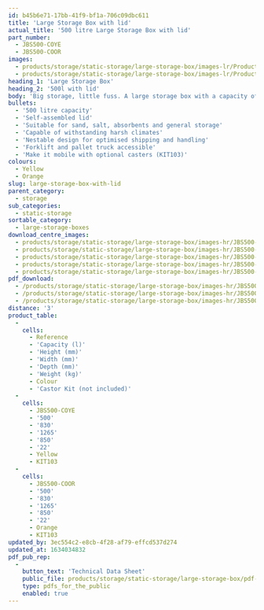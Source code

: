 ```yaml
---
id: b45b6e71-17bb-41f9-bf1a-706c09dbc611
title: 'Large Storage Box with lid'
actual_title: '500 litre Large Storage Box with lid'
part_number:
  - JBS500-COYE
  - JBS500-COOR
images:
  - products/storage/static-storage/large-storage-box/images-lr/Product_Image_776x776_(518x518_focus_area)-JBS500-COYE_01.jpg
  - products/storage/static-storage/large-storage-box/images-lr/Product_Image_776x776_(518x518_focus_area)-JBS500-COYE_02.jpg
heading_1: 'Large Storage Box'
heading_2: '500l with lid'
body: 'Big storage, little fuss. A large storage box with a capacity of 500 litres.'
bullets:
  - '500 litre capacity'
  - 'Self-assembled lid'
  - 'Suitable for sand, salt, absorbents and general storage'
  - 'Capable of withstanding harsh climates'
  - 'Nestable design for optimised shipping and handling'
  - 'Forklift and pallet truck accessible'
  - 'Make it mobile with optional casters (KIT103)'
colours:
  - Yellow
  - Orange
slug: large-storage-box-with-lid
parent_category:
  - storage
sub_categories:
  - static-storage
sortable_category:
  - large-storage-boxes
download_centre_images:
  - products/storage/static-storage/large-storage-box/images-hr/JBS500-COYE_01.jpg
  - products/storage/static-storage/large-storage-box/images-hr/JBS500-COYE_02.jpg
  - products/storage/static-storage/large-storage-box/images-hr/JBS500-COYE_03.jpg
  - products/storage/static-storage/large-storage-box/images-hr/JBS500-COYE_04.jpg
  - products/storage/static-storage/large-storage-box/images-hr/JBS500-COYE_14.JPG
pdf_download:
  - /products/storage/static-storage/large-storage-box/images-hr/JBS500-COYE_02.jpg
  - /products/storage/static-storage/large-storage-box/images-hr/JBS500-COYE_03.jpg
  - /products/storage/static-storage/large-storage-box/images-hr/JBS500-COYE_14.jpg
distance: '3'
product_table:
  -
    cells:
      - Reference
      - 'Capacity (l)'
      - 'Height (mm)'
      - 'Width (mm)'
      - 'Depth (mm)'
      - 'Weight (kg)'
      - Colour
      - 'Castor Kit (not included)'
  -
    cells:
      - JBS500-COYE
      - '500'
      - '830'
      - '1265'
      - '850'
      - '22'
      - Yellow
      - KIT103
  -
    cells:
      - JBS500-COOR
      - '500'
      - '830'
      - '1265'
      - '850'
      - '22'
      - Orange
      - KIT103
updated_by: 3ec554c2-e8cb-4f28-af79-effcd537d274
updated_at: 1634034832
pdf_pub_rep:
  -
    button_text: 'Technical Data Sheet'
    public_file: products/storage/static-storage/large-storage-box/pdf-lr/ST-Large-Storage-Box-TD_EN.pdf
    type: pdfs_for_the_public
    enabled: true
---
```


